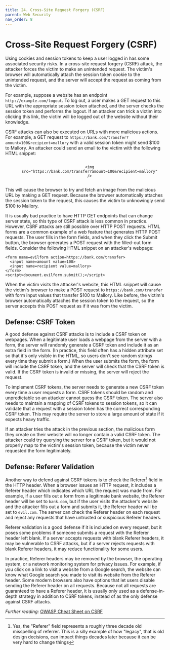 ```yaml
---
title: 24. Cross-Site Request Forgery (CSRF)
parent: Web Security
nav_order: 8
---
```


# Cross-Site Request Forgery (CSRF)

Using cookies and session tokens to keep a user logged in has some associated
security risks. In a cross-site request forgery (CSRF) attack, the attacker
forces the victim to make an unintended request. The victim's browser will
automatically attach the session token cookie to the unintended request, and the
server will accept the request as coming from the victim.

For example, suppose a website has an endpoint `http://example.com/logout`. To
log out, a user makes a GET request to this URL with the appropriate session
token attached, and the server checks the session token and performs the logout.
If an attacker can trick a victim into clicking this link, the victim will be
logged out of the website without their knowledge.

CSRF attacks can also be executed on URLs with more malicious actions. For
example, a GET request to
`https://bank.com/transfer?amount=100&recipient=mallory` with a valid session
token might send \$100 to Mallory. An attacker could send an email to the victim
with the following HTML snippet:

<p style="text-align: center">
  <code>
    &lt;img
    src=&quot;https://bank.com/transfer?amount=100&amp;recipient=mallory&quot;
    /&gt;
  </code>
</p>

This will cause the browser to try and fetch an image from the malicious URL by
making a GET request. Because the browser automatically attaches the session
token to the request, this causes the victim to unknowingly send \$100 to
Mallory.

It is usually bad practice to have HTTP GET endpoints that can change server
state, so this type of CSRF attack is less common in practice. However, CSRF
attacks are still possible over HTTP POST requests. HTML forms are a common
example of a web feature that generates HTTP POST requests. The user fills in
the form fields, and when they click the Submit button, the browser generates a
POST request with the filled-out form fields. Consider the following HTML
snippet on an attacker's webpage:

```
<form name=evilform action=https://bank.com/transfer>
  <input name=amount value=100>
  <input name=recipient value=mallory>
</form>
<script>document.evilform.submit();</script>
```

When the victim visits the attacker's website, this HTML snippet will cause the
victim's browser to make a POST request to `https://bank.com/transfer` with form
input values that transfer \$100 to Mallory. Like before, the victim's browser
automatically attaches the session token to the request, so the server accepts
this POST request as if it was from the victim.

## Defense: CSRF Token

A good defense against CSRF attacks is to include a CSRF token on webpages. When
a legitimate user loads a webpage from the server with a form, the server will
randomly generate a CSRF token and include it as an extra field in the form. (In
practice, this field often has a hidden attribute set so that it's only visible
in the HTML, so users don't see random strings every time they submit a form.)
When the user submits the form, the form will include the CSRF token, and the
server will check that the CSRF token is valid. If the CSRF token is invalid or
missing, the server will reject the request.

To implement CSRF tokens, the server needs to generate a new CSRF token every
time a user requests a form. CSRF tokens should be random and unpredictable so
an attacker cannot guess the CSRF token. The server also needs to maintain a
mapping of CSRF tokens to session tokens, so it can validate that a request with
a session token has the correct corresponding CSRF token. This may require the
server to store a large amount of state if it expects heavy traffic.

If an attacker tries the attack in the previous section, the malicious form they
create on their website will no longer contain a valid CSRF token. The attacker
could try querying the server for a CSRF token, but it would not properly map to
the victim's session token, because the victim never requested the form
legitimately.

## Defense: Referer Validation

Another way to defend against CSRF tokens is to check the Referer[^1] field in
the HTTP header. When a browser issues an HTTP request, it includes a Referer
header which indicates which URL the request was made from. For example, if a
user fills out a form from a legitimate bank website, the Referer header will be
set to `bank.com`, but if the user visits the attacker's website and the
attacker fills out a form and submits it, the Referer header will be set to
`evil.com`.  The server can check the Referer header on each request and reject
any requests that have untrusted or suspicious Referer headers.

Referer validation is a good defense if it is included on every request, but it
poses some problems if someone submits a request with the Referer header left
blank. If a server accepts requests with blank Referer headers, it may be
vulnerable to CSRF attacks, but if a server rejects requests with blank Referer
headers, it may reduce functionality for some users.

In practice, Referer headers may be removed by the browser, the operating
system, or a network monitoring system for privacy issues. For example, if you
click on a link to visit a website from a Google search, the website can know
what Google search you made to visit its website from the Referer header. Some
modern browsers also have options that let users disable sending the Referer
header on all requests. Because not all requests are guaranteed to have a
Referer header, it is usually only used as a defense-in-depth strategy in
addition to CSRF tokens, instead of as the only defense against CSRF attacks.

_Further reading:_ [OWASP Cheat Sheet on
CSRF](https://owasp.org/www-community/attacks/csrf)

[^1]:
    Yes, the "Referer" field represents a roughly three decade old misspelling
    of referrer. This is a silly example of how "legacy", that is old design
    decisions, can impact things decades later because it can be very hard to
    change things
